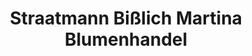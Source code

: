 ---
title: "Straatmann Bißlich Martina Blumenhandel"
url: /bocholt/straatmann-bisslich-martina-blumenhandel/
shop: Blumen
---